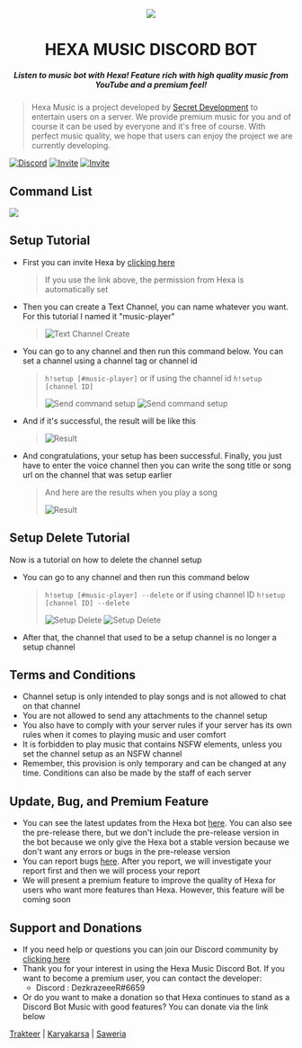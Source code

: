 <p align="center"><img src="https://media.discordapp.net/attachments/778575261704781844/840859684940283904/ava.png?width=150&height=150"/></p>
<h1 align="center">HEXA MUSIC DISCORD BOT</h1>
<h5 align="center">Listen to music bot with Hexa! Feature rich with high quality music from YouTube and a premium feel!</h5>

> Hexa Music is a project developed by [Secret Development](https://www.secretdev.tech) to entertain users on a server. We provide premium music for you and of course it can be used by everyone and it's free of course. With perfect music quality, we hope that users can enjoy the project we are currently developing.
>
<p> 
<a href="https://dsc.gg/secretdev" target="_blank"><img alt="Discord" src="https://img.shields.io/discord/733684454027034685?color=%237289da&label=Discord&logo=Discord&logoColor=%23FFFFFF" /></a>
<a href="https://discord.com/oauth2/authorize?client_id=742740692773896225&permissions=8&scope=bot" target="_blank"><img alt="Invite" src="https://img.shields.io/static/v1?label=Invite%20Me&message=Hexa%20Music%233055&logo=discord&color=7289da&logoColor=ffffff" /></a>
<a href="https://discord.com/oauth2/authorize?client_id=742740692773896225&permissions=8&scope=bot" target="_blank"><img alt="Invite" src="https://img.shields.io/static/v1?label=%7F&message=Javascript&logo=javascript&color=7289da&logoColor=ffffff" /></a>
</p>  

<h2>Command List</h2>
<img src="https://media.discordapp.net/attachments/778575261704781844/840828225122729994/unknown.png?width=237&height=150"/>

<h2>Setup Tutorial</h2>

- First you can invite Hexa by [clicking here](https://discord.com/oauth2/authorize?client_id=742740692773896225&permissions=8&scope=bot)
  > If you use the link above, the permission from Hexa is automatically set
- Then you can create a Text Channel, you can name whatever you want. For this tutorial I named it "music-player"
  > ![Text Channel Create](https://media.discordapp.net/attachments/778575261704781844/840833583244640286/unknown.png?width=194&height=281) 
- You can go to any channel and then run this command below. You can set a channel using a channel tag or channel id
  > ``h!setup [#music-player]`` or if using the channel id ``h!setup [channel ID]``
  > 
  > ![Send command setup](https://media.discordapp.net/attachments/778575261704781844/840836157125689354/unknown.png?width=312&height=52)
  > ![Send command setup](https://media.discordapp.net/attachments/778575261704781844/840837172587790346/unknown.png?width=312&height=52)
- And if it's successful, the result will be like this
  > ![Result](https://media.discordapp.net/attachments/778575261704781844/840839258575077416/unknown.png?width=431&height=473)
- And congratulations, your setup has been successful. Finally, you just have to enter the voice channel then you can write the song title or song url on the channel that was setup earlier
  > And here are the results when you play a song
  > 
  > ![Result](https://media.discordapp.net/attachments/778575261704781844/840840002199355422/unknown.png?width=435&height=473)

<h2>Setup Delete Tutorial</h2>
<p>Now is a tutorial on how to delete the channel setup</p>

- You can go to any channel and then run this command below
  > ``h!setup [#music-player] --delete`` or if using channel ID ``h!setup [channel ID] --delete``
  > 
  > ![Setup Delete](https://media.discordapp.net/attachments/778575261704781844/840843305671458826/unknown.png?width=302&height=56)
  > ![Setup Delete](https://media.discordapp.net/attachments/778575261704781844/840843395592618035/unknown.png?width=302&height=56)
- After that, the channel that used to be a setup channel is no longer a setup channel

<h2>Terms and Conditions</h2>

- Channel setup is only intended to play songs and is not allowed to chat on that channel
- You are not allowed to send any attachments to the channel setup
- You also have to comply with your server rules if your server has its own rules when it comes to playing music and user comfort
- It is forbidden to play music that contains NSFW elements, unless you set the channel setup as an NSFW channel
- Remember, this provision is only temporary and can be changed at any time. Conditions can also be made by the staff of each server

<h2>Update, Bug, and Premium Feature</h2>

- You can see the latest updates from the Hexa bot [here](https://github.com/secretDevelopment17/hexabot-music/releases/). You can also see the pre-release there, but we don't include the pre-release version in the bot because we only give the Hexa bot a stable version because we don't want any errors or bugs in the pre-release version
- You can report bugs [here](https://github.com/secretDevelopment17/hexabot-music/issues/new/choose). After you report, we will investigate your report first and then we will process your report
- We will present a premium feature to improve the quality of Hexa for users who want more features than Hexa. However, this feature will be coming soon

<h2>Support and Donations</h2>

- If you need help or questions you can join our Discord community by [clicking here](https://dsc.gg/secretdev)
- Thank you for your interest in using the Hexa Music Discord Bot. If you want to become a premium user, you can contact the developer:
  - Discord : DezkrazeeeR#6659
- Or do you want to make a donation so that Hexa continues to stand as a Discord Bot Music with good features? You can donate via the link below

<p><a href="https://trakteer.id/dezkrazzer"/>Trakteer</a> | <a href="https://karyakarsa.com/secretdevelopment"/>Karyakarsa</a> | <a href="https://saweria.co/Dezkrazzer"/>Saweria</a></p>

